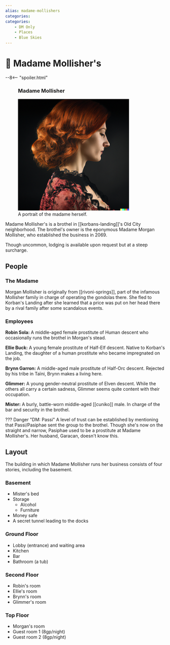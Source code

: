 ```yaml
---
alias: madame-mollishers
categories:
categories:
    - DM Only
    - Places
    - Blue Skies
---
```


# 🔐 Madame Mollisher's

--8<-- "spoiler.html"

<figure class="infobox right">
  <h3>Madame Mollisher</h3>
  <a href="/assets/images/madame-mollisher-full.png">
    <img src="/assets/images/madame-mollisher-tiny.png" />
  </a>
  <figcaption>
    A portrait of the madame herself.
  </figcaption>
</figure>

Madame Mollisher's is a brothel in [[korbans-landing]]'s Old City neighborhood. The brothel's owner is the eponymous Madame Morgan Mollisher, who established the business in 2069.

Though uncommon, lodging is available upon request but at a steep surcharge.

## People

### The Madame

Morgan Mollisher is originally from [[rivoni-springs]], part of the infamous Mollisher family in charge of operating the gondolas there. She fled to Korban's Landing after she learned that a price was put on her head there by a rival family after some scandalous events.

### Employees

**Robin Sola:** A middle-aged female prostitute of Human descent who occasionally runs the brothel in Morgan's stead.

**Ellie Buck:** A young female prostitute of Half-Elf descent. Native to Korban's Landing, the daughter of a human prostitute who became impregnated on the job.

**Brynn Garron:** A middle-aged male prostitute of Half-Orc descent. Rejected by his tribe in Taïni, Brynn makes a living here.

**Glimmer:** A young gender-neutral prostitute of Elven descent. While the others all carry a certain sadness, Glimmer seems quite content with their occupation.

**Mister:** A burly, battle-worn middle-aged [[cuniko]] male. In charge of the bar and security in the brothel.

??? Danger "DM: Passi"
    A level of trust can be established by mentioning that Passi/Pasiphae sent the group to the brothel. Though she's now on the straight and narrow, Pasiphae used to be a prostitute at Madame Mollisher's. Her husband, Garacan, doesn't know this.

## Layout

The building in which Madame Mollisher runs her business consists of four stories, including the basement.

### Basement

- Mister's bed
- Storage
  - Alcohol
  - Furniture
- Money safe
- A secret tunnel leading to the docks

### Ground Floor

- Lobby (entrance) and waiting area
- Kitchen
- Bar
- Bathroom (a tub)

### Second Floor

- Robin's room
- Ellie's room
- Brynn's room
- Glimmer's room

### Top Floor

- Morgan's room
- Guest room 1 (8gp/night)
- Guest room 2 (8gp/night)
